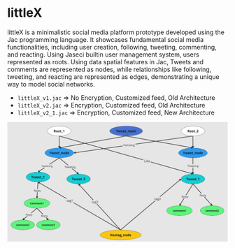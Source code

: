 # littleX

littleX is a minimalistic social media platform prototype developed using the Jac programming language. It showcases fundamental social media functionalities, including user creation, following, tweeting, commenting, and reacting. Using Jaseci builtin user management system, users represented as roots. Using data spatial features in Jac, Tweets and comments are represented as nodes, while relationships like following, tweeting, and reacting are represented as edges, demonstrating a unique way to model social networks.

- `littleX_v1.jac` => No Encryption, Customized feed, Old Architecture
- `littleX_v2.jac` => Encryption, Customized feed, Old Architecture
- `littleX_v2_1.jac` => Encryption, Customized feed, New Architecture

![Architecture](Documentation/images/Architecture.png)
